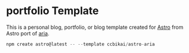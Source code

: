 # portfolio Template

This is a personal blog, portfolio, or blog template created for [Astro](https://astro.build) from Astro port of [aria](https://github.com/static-templates/aria).

```js
npm create astro@latest -- --template ccbikai/astro-aria
```
